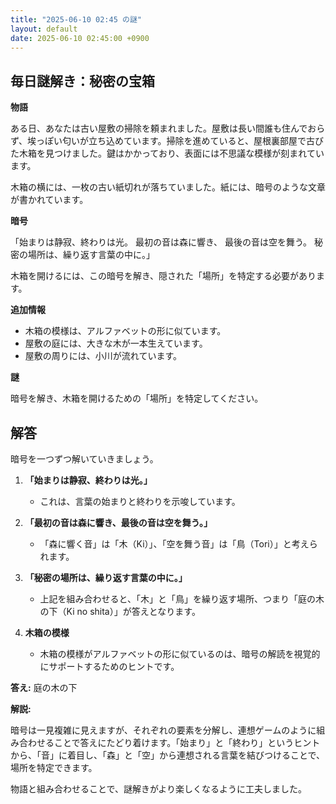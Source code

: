 ```yaml
---
title: "2025-06-10 02:45 の謎"
layout: default
date: 2025-06-10 02:45:00 +0900
---
```

## 毎日謎解き：秘密の宝箱

**物語**

ある日、あなたは古い屋敷の掃除を頼まれました。屋敷は長い間誰も住んでおらず、埃っぽい匂いが立ち込めています。掃除を進めていると、屋根裏部屋で古びた木箱を見つけました。鍵はかかっており、表面には不思議な模様が刻まれています。

木箱の横には、一枚の古い紙切れが落ちていました。紙には、暗号のような文章が書かれています。

**暗号**

「始まりは静寂、終わりは光。
  最初の音は森に響き、
  最後の音は空を舞う。
  秘密の場所は、繰り返す言葉の中に。」

木箱を開けるには、この暗号を解き、隠された「場所」を特定する必要があります。

**追加情報**

*   木箱の模様は、アルファベットの形に似ています。
*   屋敷の庭には、大きな木が一本生えています。
*   屋敷の周りには、小川が流れています。

**謎**

暗号を解き、木箱を開けるための「場所」を特定してください。

## 解答

暗号を一つずつ解いていきましょう。

1.  **「始まりは静寂、終わりは光。」**

    *   これは、言葉の始まりと終わりを示唆しています。
2.  **「最初の音は森に響き、最後の音は空を舞う。」**

    *   「森に響く音」は「木（Ki）」、「空を舞う音」は「鳥（Tori）」と考えられます。
3.  **「秘密の場所は、繰り返す言葉の中に。」**

    *   上記を組み合わせると、「木」と「鳥」を繰り返す場所、つまり「庭の木の下（Ki no shita）」が答えとなります。
4.  **木箱の模様**

    *   木箱の模様がアルファベットの形に似ているのは、暗号の解読を視覚的にサポートするためのヒントです。

**答え:** 庭の木の下

**解説:**

暗号は一見複雑に見えますが、それぞれの要素を分解し、連想ゲームのように組み合わせることで答えにたどり着けます。「始まり」と「終わり」というヒントから、「音」に着目し、「森」と「空」から連想される言葉を結びつけることで、場所を特定できます。

物語と組み合わせることで、謎解きがより楽しくなるように工夫しました。
